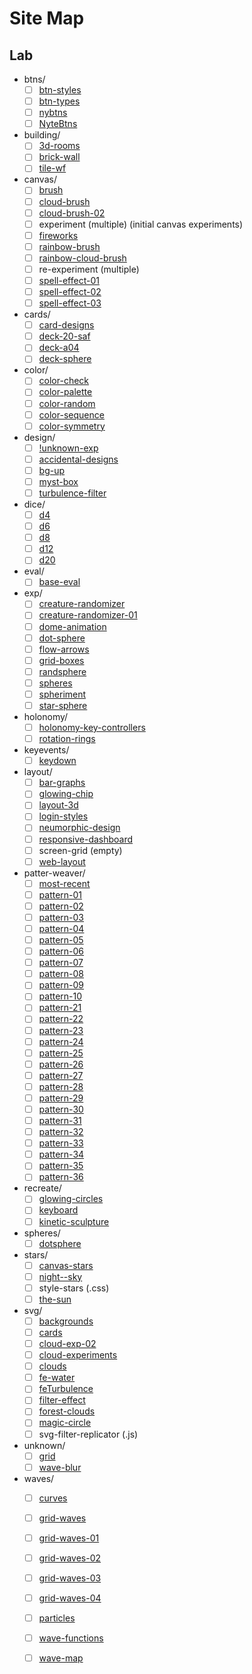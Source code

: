 # Site Map

## Lab

* btns/
    * [ ] [btn-styles](https://userstefdlt.github.io/NyteLabs/lab/btns/btn-styles/)
    * [ ] [btn-types](https://userstefdlt.github.io/NyteLabs/lab/btns/btn-types/)
    * [ ] [nybtns](https://userstefdlt.github.io/NyteLabs/lab/btns/nybtns/)
    * [ ] [NyteBtns](https://userstefdlt.github.io/NyteLabs/lab/btns/NyteBtns/)
* building/
    * [ ] [3d-rooms](https://userstefdlt.github.io/NyteLabs/lab/building/)
    * [ ] [brick-wall](https://userstefdlt.github.io/NyteLabs/lab/building/bricks.html)
    * [ ] [tile-wf](https://userstefdlt.github.io/NyteLabs/lab/building/)
* canvas/
    * [ ] [brush](https://userstefdlt.github.io/NyteLabs/lab/canvas/)
    * [ ] [cloud-brush](https://userstefdlt.github.io/NyteLabs/lab/canvas/cloud-brush/)
    * [ ] [cloud-brush-02](https://userstefdlt.github.io/NyteLabs/lab/canvas/cloud-brush-02/)
    * [ ] experiment (multiple) (initial canvas experiments)
    * [ ] [fireworks](https://userstefdlt.github.io/NyteLabs/lab/canvas/fireworks/)
    * [ ] [rainbow-brush](https://userstefdlt.github.io/NyteLabs/lab/canvas/rainbow-brush/)
    * [ ] [rainbow-cloud-brush](https://userstefdlt.github.io/NyteLabs/lab/canvas/rainbow-cloud-brush/)
    * [ ] re-experiment (multiple)
    * [ ] [spell-effect-01](https://userstefdlt.github.io/NyteLabs/lab/canvas/spell-effect-01/)
    * [ ] [spell-effect-02](https://userstefdlt.github.io/NyteLabs/lab/canvas/spell-effect-02/)
    * [ ] [spell-effect-03](https://userstefdlt.github.io/NyteLabs/lab/canvas/spell-effect-03/)
* cards/
    * [ ] [card-designs](https://userstefdlt.github.io/NyteLabs/lab/cards/)
    * [ ] [deck-20-saf](https://userstefdlt.github.io/NyteLabs/lab/cards/)
    * [ ] [deck-a04](https://userstefdlt.github.io/NyteLabs/lab/cards/)
    * [ ] [deck-sphere](https://userstefdlt.github.io/NyteLabs/lab/cards/)
* color/
    * [ ] [color-check](https://userstefdlt.github.io/NyteLabs/lab/color/color-check/)
    * [ ] [color-palette](https://userstefdlt.github.io/NyteLabs/lab/color/color-palette/)
    * [ ] [color-random](https://userstefdlt.github.io/NyteLabs/lab/color/color-random/)
    * [ ] [color-sequence](https://userstefdlt.github.io/NyteLabs/lab/color/color-sequence/)
    * [ ] [color-symmetry](https://userstefdlt.github.io/NyteLabs/lab/color/color-symmetry/)
* design/
    * [ ] [!unknown-exp](https://userstefdlt.github.io/NyteLabs/lab/design/!unknown-exp/)
    * [ ] [accidental-designs](https://userstefdlt.github.io/NyteLabs/lab/design/accidental-designs/)
    * [ ] [bg-up](https://userstefdlt.github.io/NyteLabs/lab/design/bg-up/)
    * [ ] [myst-box](https://userstefdlt.github.io/NyteLabs/lab/design/myst-box/)
    * [ ] [turbulence-filter](https://userstefdlt.github.io/NyteLabs/lab/design/turbulence-filter/)
* dice/
    * [ ] [d4](https://userstefdlt.github.io/NyteLabs/lab/dice/d4/)
    * [ ] [d6](https://userstefdlt.github.io/NyteLabs/lab/dice/d6/)
    * [ ] [d8](https://userstefdlt.github.io/NyteLabs/lab/dice/d8/)
    * [ ] [d12](https://userstefdlt.github.io/NyteLabs/lab/dice/d12/)
    * [ ] [d20](https://userstefdlt.github.io/NyteLabs/lab/dice/d20/)
* eval/
    * [ ] [base-eval](https://userstefdlt.github.io/NyteLabs/lab/eval/base-eval/)
* exp/
    * [ ] [creature-randomizer](https://userstefdlt.github.io/NyteLabs/lab/exp/creature-randomizer/)
    * [ ] [creature-randomizer-01](https://userstefdlt.github.io/NyteLabs/lab/exp/creature-randomizer-01/)
    * [ ] [dome-animation](https://userstefdlt.github.io/NyteLabs/lab/exp/dome-animation/)
    * [ ] [dot-sphere](https://userstefdlt.github.io/NyteLabs/lab/exp/dot-sphere/)
    * [ ] [flow-arrows](https://userstefdlt.github.io/NyteLabs/lab/exp/flow-arrows/)
    * [ ] [grid-boxes](https://userstefdlt.github.io/NyteLabs/lab/exp/grid-boxes/)
    * [ ] [randsphere](https://userstefdlt.github.io/NyteLabs/lab/exp/randsphere/)
    * [ ] [spheres](https://userstefdlt.github.io/NyteLabs/lab/exp/spheres/)
    * [ ] [spheriment](https://userstefdlt.github.io/NyteLabs/lab/exp/spheriment/)
    * [ ] [star-sphere](https://userstefdlt.github.io/NyteLabs/lab/exp/star-sphere/)
* holonomy/
    * [ ] [holonomy-key-controllers](https://userstefdlt.github.io/NyteLabs/lab/holonomy/holonomy-key-controllers/)
    * [ ] [rotation-rings](https://userstefdlt.github.io/NyteLabs/lab/holonomy/rings.html)
* keyevents/
    * [ ] [keydown](https://userstefdlt.github.io/NyteLabs/lab/keyevents/keydown/)
* layout/
    * [ ] [bar-graphs](https://userstefdlt.github.io/NyteLabs/lab/layout/bar-graphs/)
    * [ ] [glowing-chip](https://userstefdlt.github.io/NyteLabs/lab/layout/glowing-chip/)
    * [ ] [layout-3d](https://userstefdlt.github.io/NyteLabs/lab/layout/layout-3d/)
    * [ ] [login-styles](https://userstefdlt.github.io/NyteLabs/lab/layout/login-styles/)
    * [ ] [neumorphic-design](https://userstefdlt.github.io/NyteLabs/lab/layout/neumorphic-design/)
    * [ ] [responsive-dashboard](https://userstefdlt.github.io/NyteLabs/lab/layout/responsive-dashboard/)
    * [ ] screen-grid (empty)
    * [ ] [web-layout](https://userstefdlt.github.io/NyteLabs/lab/layout/web-layout/)
* patter-weaver/
    * [ ] [most-recent](https://userstefdlt.github.io/NyteLabs/lab/patter-weaver/most-recent/)
    * [ ] [pattern-01](https://userstefdlt.github.io/NyteLabs/lab/patter-weaver/pattern-01/)
    * [ ] [pattern-02](https://userstefdlt.github.io/NyteLabs/lab/patter-weaver/pattern-02/)
    * [ ] [pattern-03](https://userstefdlt.github.io/NyteLabs/lab/patter-weaver/pattern-03/)
    * [ ] [pattern-04](https://userstefdlt.github.io/NyteLabs/lab/patter-weaver/pattern-04/)
    * [ ] [pattern-05](https://userstefdlt.github.io/NyteLabs/lab/patter-weaver/pattern-05/)
    * [ ] [pattern-06](https://userstefdlt.github.io/NyteLabs/lab/patter-weaver/pattern-06/)
    * [ ] [pattern-07](https://userstefdlt.github.io/NyteLabs/lab/patter-weaver/pattern-07/)
    * [ ] [pattern-08](https://userstefdlt.github.io/NyteLabs/lab/patter-weaver/pattern-08/)
    * [ ] [pattern-09](https://userstefdlt.github.io/NyteLabs/lab/patter-weaver/pattern-09/)
    * [ ] [pattern-10](https://userstefdlt.github.io/NyteLabs/lab/patter-weaver/pattern-10/)
    * [ ] [pattern-21](https://userstefdlt.github.io/NyteLabs/lab/patter-weaver/pattern-21/)
    * [ ] [pattern-22](https://userstefdlt.github.io/NyteLabs/lab/patter-weaver/pattern-22/)
    * [ ] [pattern-23](https://userstefdlt.github.io/NyteLabs/lab/patter-weaver/pattern-23/)
    * [ ] [pattern-24](https://userstefdlt.github.io/NyteLabs/lab/patter-weaver/pattern-24/)
    * [ ] [pattern-25](https://userstefdlt.github.io/NyteLabs/lab/patter-weaver/pattern-25/)
    * [ ] [pattern-26](https://userstefdlt.github.io/NyteLabs/lab/patter-weaver/pattern-26/)
    * [ ] [pattern-27](https://userstefdlt.github.io/NyteLabs/lab/patter-weaver/pattern-27/)
    * [ ] [pattern-28](https://userstefdlt.github.io/NyteLabs/lab/patter-weaver/pattern-28/)
    * [ ] [pattern-29](https://userstefdlt.github.io/NyteLabs/lab/patter-weaver/pattern-29/)
    * [ ] [pattern-30](https://userstefdlt.github.io/NyteLabs/lab/patter-weaver/pattern-30/)
    * [ ] [pattern-31](https://userstefdlt.github.io/NyteLabs/lab/patter-weaver/pattern-31/)
    * [ ] [pattern-32](https://userstefdlt.github.io/NyteLabs/lab/patter-weaver/pattern-32/)
    * [ ] [pattern-33](https://userstefdlt.github.io/NyteLabs/lab/patter-weaver/pattern-33/)
    * [ ] [pattern-34](https://userstefdlt.github.io/NyteLabs/lab/patter-weaver/pattern-34/)
    * [ ] [pattern-35](https://userstefdlt.github.io/NyteLabs/lab/patter-weaver/pattern-35/)
    * [ ] [pattern-36](https://userstefdlt.github.io/NyteLabs/lab/patter-weaver/pattern-36/)
* recreate/
    * [ ] [glowing-circles](https://userstefdlt.github.io/NyteLabs/lab/recreate/glowing-circles/)
    * [ ] [keyboard](https://userstefdlt.github.io/NyteLabs/lab/recreate/keyboard/)
    * [ ] [kinetic-sculpture](https://userstefdlt.github.io/NyteLabs/lab/recreate/kinetic-sculpture/)
* spheres/
    * [ ] [dotsphere](https://userstefdlt.github.io/NyteLabs/lab/spheres/dotsphere/)
* stars/
    * [ ] [canvas-stars](https://userstefdlt.github.io/NyteLabs/lab/stars/canvas-stars/stars-index.html)
    * [ ] [night--sky](https://userstefdlt.github.io/NyteLabs/lab/stars/night--sky/)
    * [ ] style-stars (.css)
    * [ ] [the-sun](https://userstefdlt.github.io/NyteLabs/lab/stars/the-sun/)
* svg/
    * [ ] [backgrounds](https://userstefdlt.github.io/NyteLabs/lab/svg/backgrounds/)
    * [ ] [cards](https://userstefdlt.github.io/NyteLabs/lab/svg/cards/)
    * [ ] [cloud-exp-02](https://userstefdlt.github.io/NyteLabs/lab/svg/cloud-exp-02/)
    * [ ] [cloud-experiments](https://userstefdlt.github.io/NyteLabs/lab/svg/cloud-experiments/)
    * [ ] [clouds](https://userstefdlt.github.io/NyteLabs/lab/svg/clouds/)
    * [ ] [fe-water](https://userstefdlt.github.io/NyteLabs/lab/svg/fe-water/)
    * [ ] [feTurbulence](https://userstefdlt.github.io/NyteLabs/lab/svg/feTurbulence/)
    * [ ] [filter-effect](https://userstefdlt.github.io/NyteLabs/lab/svg/filter-effect/)
    * [ ] [forest-clouds](https://userstefdlt.github.io/NyteLabs/lab/svg/forest-clouds/)
    * [ ] [magic-circle](https://userstefdlt.github.io/NyteLabs/lab/svg/magic-circle/)
    * [ ] svg-filter-replicator (.js)
* unknown/
    * [ ] [grid](https://userstefdlt.github.io/NyteLabs/lab/unknown/grid/)
    * [ ] [wave-blur](https://userstefdlt.github.io/NyteLabs/lab/unknown/wave-blur/)
* waves/
    * [ ] [curves](https://userstefdlt.github.io/NyteLabs/lab/waves/curves/)
    * [ ] [grid-waves](https://userstefdlt.github.io/NyteLabs/lab/waves/grid-waves/)
    * [ ] [grid-waves-01](https://userstefdlt.github.io/NyteLabs/lab/waves/grid-waves-01/)
    * [ ] [grid-waves-02](https://userstefdlt.github.io/NyteLabs/lab/waves/grid-waves-02/)
    * [ ] [grid-waves-03](https://userstefdlt.github.io/NyteLabs/lab/waves/grid-waves-03/)
    * [ ] [grid-waves-04](https://userstefdlt.github.io/NyteLabs/lab/waves/grid-waves-04/)
    * [ ] [particles](https://userstefdlt.github.io/NyteLabs/lab/waves/particles/)
    * [ ] [wave-functions](https://userstefdlt.github.io/NyteLabs/lab/waves/wave-functions/)
    * [ ] [wave-map](https://userstefdlt.github.io/NyteLabs/lab/waves/wave-map/)


